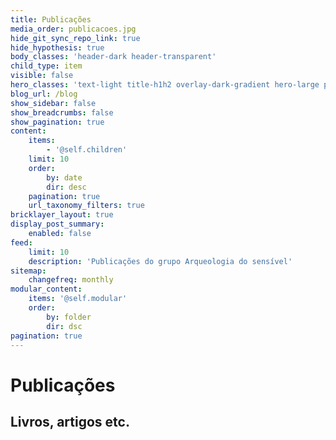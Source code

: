 ```yaml
---
title: Publicações
media_order: publicacoes.jpg
hide_git_sync_repo_link: true
hide_hypothesis: true
body_classes: 'header-dark header-transparent'
child_type: item
visible: false
hero_classes: 'text-light title-h1h2 overlay-dark-gradient hero-large parallax'
blog_url: /blog
show_sidebar: false
show_breadcrumbs: false
show_pagination: true
content:
    items:
        - '@self.children'
    limit: 10
    order:
        by: date
        dir: desc
    pagination: true
    url_taxonomy_filters: true
bricklayer_layout: true
display_post_summary:
    enabled: false
feed:
    limit: 10
    description: 'Publicações do grupo Arqueologia do sensível'
sitemap:
    changefreq: monthly
modular_content:
    items: '@self.modular'
    order:
        by: folder
        dir: dsc
pagination: true
---
```


# **Publicações**
## Livros, artigos etc.